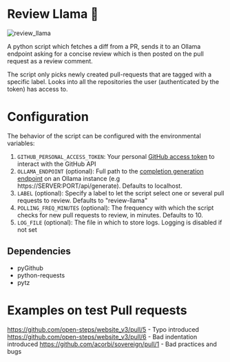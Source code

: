 # Review Llama :llama: 

![review_llama](https://github.com/user-attachments/assets/16a199a4-cdc7-4247-a152-05789722027c)

A python script which fetches a diff from a PR, sends it to an Ollama endpoint asking for a concise review which is then posted on the pull request as a review comment.

The script only picks newly created pull-requests that are tagged with a specific label. Looks into all the repositories the user (authenticated by the token) has access to.

# Configuration

The behavior of the script can be configured with the environmental variables:

1. `GITHUB_PERSONAL_ACCESS_TOKEN`: Your personal [GitHub access token](https://docs.github.com/en/authentication/keeping-your-account-and-data-secure/managing-your-personal-access-tokens) to interact with the GitHub API
2. `OLLAMA_ENDPOINT` (optional): Full path to the [completion generation endpoint](https://github.com/ollama/ollama/blob/main/docs/api.md#generate-a-completion) on an Ollama instance (e.g https://SERVER:PORT/api/generate). Defaults to localhost.
3. `LABEL` (optional): Specify a label to let the script select one or several pull requests to review. Defaults to "review-llama"
4. `POLLING_FREQ_MINUTES` (optional): The frequency with which the script checks for new pull requests to review, in minutes. Defaults to 10.
5. `LOG_FILE` (optional): The file in which to store logs. Logging is disabled if not set


## Dependencies

- pyGithub
- python-requests
- pytz

# Examples on test Pull requests

https://github.com/open-steps/website_v3/pull/5 - Typo introduced
https://github.com/open-steps/website_v3/pull/6 - Bad indentation introduced
https://github.com/acorbi/sovereign/pull/1 - Bad practices and bugs
